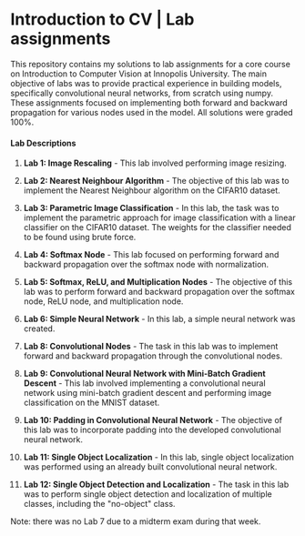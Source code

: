 # Introduction to CV | Lab assignments

This repository contains my solutions to lab assignments for a core course on Introduction to Computer Vision at Innopolis University. The main objective of labs was to provide practical experience in building models, specifically convolutional neural networks, from scratch using numpy. These assignments focused on implementing both forward and backward propagation for various nodes used in the model. All solutions were graded 100%.


#### Lab Descriptions

1. **Lab 1: Image Rescaling** - This lab involved performing image resizing.

2. **Lab 2: Nearest Neighbour Algorithm** - The objective of this lab was to implement the Nearest Neighbour algorithm on the CIFAR10 dataset.

3. **Lab 3: Parametric Image Classification** - In this lab, the task was to implement the parametric approach for image classification with a linear classifier on the CIFAR10 dataset. The weights for the classifier needed to be found using brute force.

4. **Lab 4: Softmax Node** - This lab focused on performing forward and backward propagation over the softmax node with normalization.

5. **Lab 5: Softmax, ReLU, and Multiplication Nodes** - The objective of this lab was to perform forward and backward propagation over the softmax node, ReLU node, and multiplication node.

6. **Lab 6: Simple Neural Network** - In this lab, a simple neural network was created.

8. **Lab 8: Convolutional Nodes** - The task in this lab was to implement forward and backward propagation through the convolutional nodes.

9. **Lab 9: Convolutional Neural Network with Mini-Batch Gradient Descent** - This lab involved implementing a convolutional neural network using mini-batch gradient descent and performing image classification on the MNIST dataset.

10. **Lab 10: Padding in Convolutional Neural Network** - The objective of this lab was to incorporate padding into the developed convolutional neural network.

11. **Lab 11: Single Object Localization** - In this lab, single object localization was performed using an already built convolutional neural network.

12. **Lab 12: Single Object Detection and Localization** - The task in this lab was to perform single object detection and localization of multiple classes, including the "no-object" class.

Note: there was no Lab 7 due to a midterm exam during that week.
